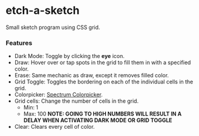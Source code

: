 # etch-a-sketch
Small sketch program using CSS grid.

### Features
- Dark Mode: Toggle by clicking the **eye** icon.
- Draw: Hover over or tap spots in the grid to fill them in with a specified color.
- Erase: Same mechanic as draw, except it removes filled color.
- Grid Toggle: Toggles the bordering on each of the individual cells in the grid.
- Colorpicker: [Spectrum Colorpicker](https://github.com/bgrins/spectrum).
- Grid cells: Change the number of cells in the grid.
    - Min: 1
    - Max: 100 **NOTE: GOING TO HIGH NUMBERS WILL RESULT IN A DELAY WHEN ACTIVATING DARK MODE OR GRID TOGGLE**
- Clear: Clears every cell of color.
